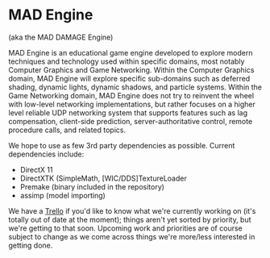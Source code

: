 # MAD Engine
(aka the MAD DAMAGE Engine)

MAD Engine is an educational game engine developed to explore modern techniques and technology used within specific domains, most notably Computer Graphics and Game Networking.
Within the Computer Graphics domain, MAD Engine will explore specific sub-domains such as deferred shading, dynamic lights, dynamic shadows, and particle systems.
Within the Game Networking domain, MAD Engine does not try to reinvent the wheel with low-level networking implementations, but rather focuses on a higher level reliable UDP networking system that supports features such as lag compensation, client-side prediction, server-authoritative control, remote procedure calls, and related topics.

We hope to use as few 3rd party dependencies as possible. Current dependencies include:

+ DirectX 11
+ DirectXTK (SimpleMath, [WIC/DDS]TextureLoader
+ Premake (binary included in the repository)
+ assimp (model importing)

We have a [Trello](https://trello.com/b/pOoAXZ8c) if you'd like to know what we're currently working on (it's totally out of date at the moment); things aren't yet sorted by priority, but we're getting to that soon. Upcoming work and priorities are of course subject to change as we come across things we're more/less interested in getting done.
